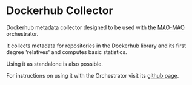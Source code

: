 # Dockerhub Collector

Dockerhub metadata collector designed to be used with the [MAO-MAO](https://mao-mao-research.github.io/) orchestrator.

It collects metadata for repositories in the Dockerhub library and its first degree 'relatives' and computes basic statistics.

Using it as standalone is also possible.

For instructions on using it with the Orchestrator visit its [github page](https://github.com/serviceprototypinglab/mao-orchestrator).
